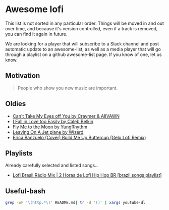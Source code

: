 # Awesome lofi

This list is not sorted in any particular order. Things will be moved in and out over time, and because it's version controlled, even if a track is removed, you can find it again in future.

We are looking for a player that will subscribe to a Slack channel and post automatic update to an awesome-list, as well as a media player that will go through a playlist on a github awesome-list page. If you know of one, let us know. 

## Motivation

> People who show you new music are important.

## Oldies

- [Can't Take My Eyes off You by  Craymer & AIIVAWN](https://collegemusicrecords.bandcamp.com/track/cant-take-my-eyes-off-you) 
- [I Fall in Love too Easily by Caleb Belkin](https://soundcloud.com/calebxbelkin/i-fall-in-love-too-easily-1)
- [Fly Me to the Moon by YungRhythm](https://soundcloud.com/xrhythm/to-the-moon-and-back)
- [Leaving On A Jet plane by Wizerd](https://soundcloud.com/wizerd-464321214/leaving-on-a-jet-plane-lofi)
- [Erica Banzuelo (Cover) Build Me Up Buttercup (Gelo Lofi Remix)](https://soundcloud.com/djgeloremixofficial/erica-banzuelo-cover-build-me-up-buttercup-gelo-lofi-remix)

## Playlists

Already carefully selected and listed songs...

- [Lofi Brasil Rádio Mix | 2 Horas de Lofi Hip Hop BR [brazil songs playlist]](https://www.youtube.com/watch?v=GH5v7oIL_jc)

## Useful-bash

```bash
grep -oP '\(http.*\)' README.md| tr -d '()' | xargs youtube-dl
```

